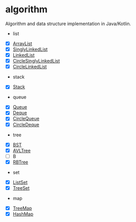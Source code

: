 # algorithm

Algorithm and data structure implementation in Java/Kotlin.

- list
- [x] [ArrayList](./src/main/kotlin/wiki/mdzz/utils/list/Vec.kt)
- [x] [SinglyLinkedList](./src/main/kotlin/wiki/mdzz/utils/list/SinglyLinkedList.kt)
- [x] [LinkedList](./src/main/kotlin/wiki/mdzz/utils/list/LinkedList.kt)
- [x] [CircleSinglyLinkedList](./src/main/kotlin/wiki/mdzz/utils/list/CircleSinglyLinkedList.kt)
- [x] [CircleLinkedList](./src/main/kotlin/wiki/mdzz/utils/list/CircleLinkedList.kt)

- stack
- [x] [Stack](./src/main/kotlin/wiki/mdzz/utils/stack/Stack.kt)

- queue
- [x] [Queue](./src/main/kotlin/wiki/mdzz/utils/queue/Queue.kt)
- [x] [Deque](./src/main/kotlin/wiki/mdzz/utils/queue/Deque.kt)
- [x] [CircleQueue](./src/main/kotlin/wiki/mdzz/utils/queue/CircleQueue.kt)
- [x] [CircleDeque](./src/main/kotlin/wiki/mdzz/utils/queue/CircleDeque.kt)

- tree
- [x] [BST](./src/main/kotlin/wiki/mdzz/utils/tree/BST.kt)
- [x] [AVLTree](./src/main/kotlin/wiki/mdzz/utils/tree/AVLTree.kt)
- [ ] B
- [x] [RBTree](./src/main/kotlin/wiki/mdzz/utils/tree/RBTree.kt)

- set
- [x] [ListSet](./src/main/kotlin/wiki/mdzz/utils/set/ListSet.kt)
- [x] [TreeSet](./src/main/kotlin/wiki/mdzz/utils/set/TreeSet.kt)

- map
- [x] [TreeMap](./src/main/kotlin/wiki/mdzz/utils/map/TreeMap.kt)
- [x] [HashMap](./src/main/kotlin/wiki/mdzz/utils/map/HashMap.kt)
